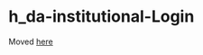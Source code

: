 # h_da-institutional-Login

Moved <a href="https://github.com/phrogg/h_da-institutional-Login">here</a>
